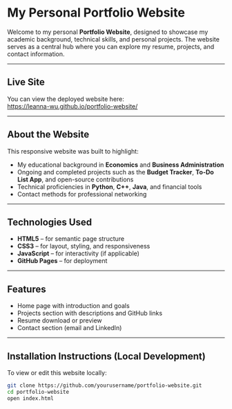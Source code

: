 # My Personal Portfolio Website

Welcome to my personal **Portfolio Website**, designed to showcase my academic background, technical skills, and personal 
projects. The website serves as a central hub where you can explore my resume, projects, and contact information.

---

## Live Site

You can view the deployed website here:  
https://leanna-wu.github.io/portfolio-website/

---

## About the Website

This responsive website was built to highlight:
- My educational background in **Economics** and **Business Administration**
- Ongoing and completed projects such as the **Budget Tracker**, **To-Do List App**, and open-source contributions
- Technical proficiencies in **Python**, **C++**, **Java**, and financial tools
- Contact methods for professional networking

---

## Technologies Used

- **HTML5** – for semantic page structure  
- **CSS3** – for layout, styling, and responsiveness  
- **JavaScript** – for interactivity (if applicable)  
- **GitHub Pages** – for deployment  

---

## Features

- Home page with introduction and goals  
- Projects section with descriptions and GitHub links  
- Resume download or preview  
- Contact section (email and LinkedIn)

---

## Installation Instructions (Local Development)

To view or edit this website locally:

```bash
git clone https://github.com/yourusername/portfolio-website.git
cd portfolio-website
open index.html
